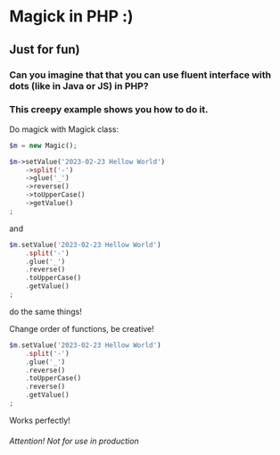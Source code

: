 # Magick in PHP :)

## Just for fun)

### Can you imagine that that you can use fluent interface with dots (like in Java or JS) in PHP?
### This creepy example shows you how to do it.

Do magick with Magick class:

```PHP
$m = new Magic();

$m->setValue('2023-02-23 Hellow World')
    ->split('-')
    ->glue('_')
    ->reverse()
    ->toUpperCase()
    ->getValue()
;
```
and

```PHP
$m.setValue('2023-02-23 Hellow World')
    .split('-')
    .glue('_')
    .reverse()
    .toUpperCase()
    .getValue()
;
```

do the same things!

Change order of functions, be creative!

```PHP
$m.setValue('2023-02-23 Hellow World')
    .split('-')
    .glue('_')
    .reverse()
    .toUpperCase()
    .reverse()
    .getValue()
;
```
Works perfectly!


###### Attention! Not for use in production
